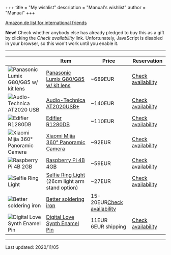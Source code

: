 +++
title = "My wishlist"
description = "Manual's wishlist"
author = "Manual"
+++

<script>
    fetch("https://wishlist-tracker.manul.workers.dev")
    .then(res => res.json())
    .then(data => window.reservationList = data)

    function checkItem(name) {
        if (!(name in reservationList)) {
            window.reservationList[name]["value"] = false
            fetch("https://wishlist-tracker.manul.workers.dev")
            .then(res => res.json())
            .then(data => window.reservationList = data)
        }
        if (reservationList[name]['value']) {
            alert(`Somebody else already reserved this item at ${new Date(+new Date()).toISOString().split('T')[0]}, you might want to get something else instead`)
            return
        }
        if (confirm(`${name} is not yet reserved by anyone. Do you wish to reserve this?`)) {
            fetch(`https://wishlist-tracker.manul.workers.dev/?item=${name}&reserve`)
            .then(res => {
                if (res.status === 200) {
                    alert("You've successfully reserved this item!")
                    reservationList[name]['value'] = true
                } else if (response.status === 403) {
                    alert(`Somebody else already reserved this item at ${new Date(+new Date()).toISOString().split('T')[0]}, so you might want to get something else instead!`)
                }
                else {
                    alert("Sorry, an error occured.")
                }
            })
            .catch(err => {
                console.log(err)
                alert("Sorry, an error occured.")
            })
        }
    }
</script>

[Amazon.de list for international friends](https://www.amazon.de/-/en/hz/wishlist/ls/33KB3IWNOKJOA)

**New!** Check whether anybody else has already pledged to buy this as a gift by clicking the *Check availability* link. <noscript>Unfortunately, JavaScript is disabled in your browser, so this won't work until you enable it.</noscript>

---

||Item|Price|Reservation|
|---|---|---|---|
|![Panasonic Lumix G80/G85 w/ kit lens](/post_files/wishlist/lumix.jpg)|[Panasonic Lumix G80/G85 w/ kit lens](https://www.amazon.de/-/en/Panasonic-DMC-Lumix-system-camera/dp/B01LXB6P78)|~689EUR|<a href="#" onclick="checkItem('Panasonic Lumix G80/G85 w/ kit lens')">Check availability</a>|
|![Audio-Technica AT2020 USB](/post_files/wishlist/AT2020USB.jpg)|[Audio-Technica AT2020USB+](https://www.amazon.co.uk/dp/B00B5ZX9FM)|~140EUR|<a href="#" onclick="checkItem('Audio-Technica AT2020 USB')">Check availability</a>|
|![Edifier R1280DB](/post_files/wishlist/R1280DB.jpg)|[Edifier R1280DB](https://www.rdveikals.lv/products/lv/163/285579/sort/1/filter/0_0_0_0/Edifier-R1280DB-Brown-datora-ska%C4%BCru%C5%86i.html)|~110EUR|<a href="#" onclick="checkItem('Edifier R1280DB')">Check availability</a>|
|![Xiaomi Mijia 360° Panoramic Camera](/post_files/wishlist/pano360.jpg)|[Xiaomi Mijia 360° Panoramic Camera](https://www.aliexpress.com/item/4000837378897.html)|~92EUR|<a href="#" onclick="checkItem('Xiaomi Mijia 360° Panoramic Camera')">Check availability</a>|
|![Raspberry Pi 4B 2GB](/post_files/wishlist/pi4b.jpg)|[Raspberry Pi 4B 4GB](https://www.amazon.de/-/en/Raspberry-ARM-Cortex-A72-WLAN-ac-Bluetooth-Micro-HDMI-Single/dp/B07TC2BK1X/)|~59EUR|<a href="#" onclick="checkItem('Raspberry Pi 4B 2GB')">Check availability</a>|
|![Selfie Ring Light](/post_files/wishlist/ring%20light.jpg)|[Selfie Ring Light](https://www.aliexpress.com/item/4001079355903.html)<br>(26cm light arm stand option)|~27EUR|<a href="#" onclick="checkItem('Selfie Ring Light')">Check availability</a>|
|![Better soldering iron](/post_files/wishlist/soldering%20iron.jpg)|[Better soldering iron](https://www.aliexpress.com/item/4000019437594.html)|15-20EUR<a href="#" onclick="checkItem('Better soldering iron')">Check availability</a>|
|![Digital Love Synth Enamel Pin](/post_files/wishlist/synth%20pin.jpg)|[Digital Love Synth Enamel Pin](https://www.etsy.com/listing/735338626/digital-love-synth-enamel-pin)|11EUR<br>6EUR shipping|<a href="#" onclick="checkItem('Digital Love Synth Enamel Pin')">Check availability</a>|
---

Last updated: 2020/11/05
